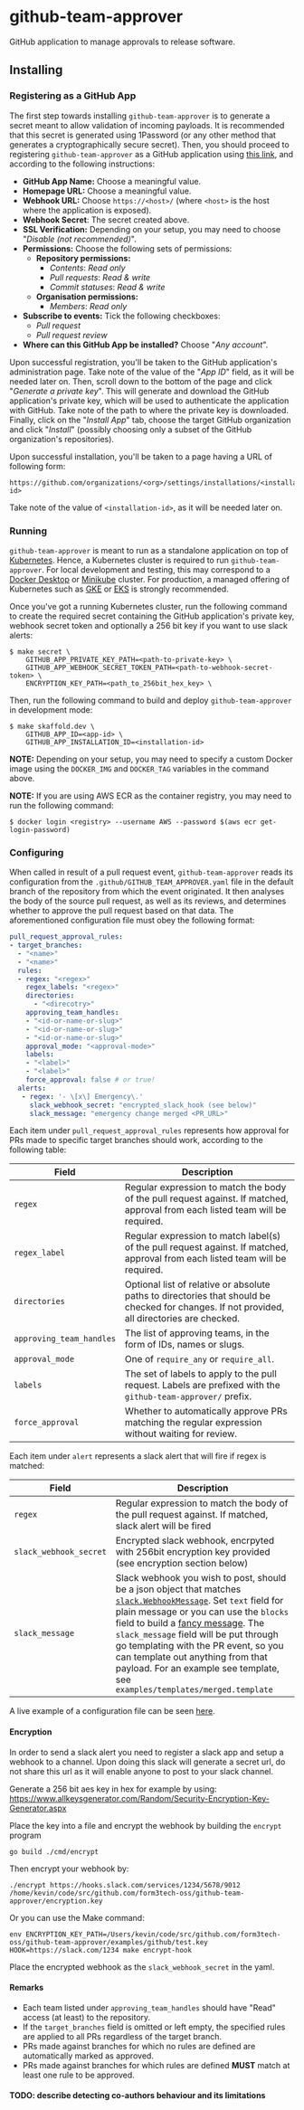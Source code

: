 # github-team-approver

GitHub application to manage approvals to release software.

## Installing

### Registering as a GitHub App

The first step towards installing `github-team-approver` is to generate a secret meant to allow validation of incoming payloads.
It is recommended that this secret is generated using 1Password (or any other method that generates a cryptographically secure secret).
Then, you should proceed to registering `github-team-approver` as a GitHub application using [this link](https://github.com/settings/apps/new), and according to the following instructions:

* **GitHub App Name:** Choose a meaningful value.
* **Homepage URL:** Choose a meaningful value.
* **Webhook URL:** Choose `https://<host>/` (where `<host>` is the host where the application is exposed).
* **Webhook Secret**: The secret created above.
* **SSL Verification:** Depending on your setup, you may need to choose "_Disable (not recommended)_".
* **Permissions:** Choose the following sets of permissions:
  * **Repository permissions:**
    * _Contents_: _Read only_
    * _Pull requests_: _Read & write_
    * _Commit statuses_: _Read & write_
  * **Organisation permissions:**
    * _Members_: _Read only_
* **Subscribe to events:** Tick the following checkboxes:
  * _Pull request_
  * _Pull request review_
* **Where can this GitHub App be installed?** Choose "_Any account_".

Upon successful registration, you'll be taken to the GitHub application's administration page.
Take note of the value of the "_App ID_" field, as it will be needed later on.
Then, scroll down to the bottom of the page and click "_Generate a private key_".
This will generate and download the GitHub application's private key, which will be used to authenticate the application with GitHub.
Take note of the path to where the private key is downloaded.
Finally, click on the "_Install App_" tab, choose the target GitHub organization and click "_Install_" (possibly choosing only a subset of the GitHub organization's repositories).

Upon successful installation, you'll be taken to a page having a URL of following form:

```
https://github.com/organizations/<org>/settings/installations/<installation-id>
```

Take note of the value of `<installation-id>`, as it will be needed later on.

### Running

`github-team-approver` is meant to run as a standalone application on top of [Kubernetes](https://kubernetes.io/).
Hence, a Kubernetes cluster is required to run `github-team-approver`.
For local development and testing, this may correspond to a [Docker Desktop](https://www.docker.com/products/docker-desktop) or [Minikube](https://github.com/kubernetes/minikube) cluster.
For production, a managed offering of Kubernetes such as [GKE](https://cloud.google.com/kubernetes-engine/) or [EKS](https://aws.amazon.com/eks/) is strongly recommended.

Once you've got a running Kubernetes cluster, run the following command to create the required secret containing the GitHub application's private key, webhook secret token and optionally a 256 bit key if you want to use slack alerts:

```shell
$ make secret \
    GITHUB_APP_PRIVATE_KEY_PATH=<path-to-private-key> \
    GITHUB_APP_WEBHOOK_SECRET_TOKEN_PATH=<path-to-webhook-secret-token> \
    ENCRYPTION_KEY_PATH=<path_to_256bit_hex_key> \
```

Then, run the following command to build and deploy `github-team-approver` in development mode:

```shell
$ make skaffold.dev \
    GITHUB_APP_ID=<app-id> \
    GITHUB_APP_INSTALLATION_ID=<installation-id>
``` 

**NOTE:** Depending on your setup, you may need to specify a custom Docker image using the `DOCKER_IMG` and `DOCKER_TAG` variables in the command above.

**NOTE:** If you are using AWS ECR as the container registry, you may need to run the following command:

```shell
$ docker login <registry> --username AWS --password $(aws ecr get-login-password)
```

### Configuring

When called in result of a pull request event, `github-team-approver` reads its configuration from the `.github/GITHUB_TEAM_APPROVER.yaml` file in the default branch of the repository from which the event originated.
It then analyses the body of the source pull request, as well as its reviews, and determines whether to approve the pull request based on that data.
The aforementioned configuration file must obey the following format:

```yaml
pull_request_approval_rules:
- target_branches:
  - "<name>"
  - "<name>"
  rules:
  - regex: "<regex>"
    regex_labels: "<regex>"
    directories:
      - "<direcotry>"
    approving_team_handles:
    - "<id-or-name-or-slug>"
    - "<id-or-name-or-slug>"
    - "<id-or-name-or-slug>"
    approval_mode: "<approval-mode>"
    labels:
    - "<label>"
    - "<label>"
    force_approval: false # or true!
  alerts:
   - regex: '- \[x\] Emergency\.'
     slack_webhook_secret: "encrypted_slack_hook (see below)"
     slack_message: "emergency change merged <PR_URL>"
``` 

Each item under `pull_request_approval_rules` represents how approval for PRs made to specific target branches should work, according to the following table:

| Field | Description |
|----------------|-------------|
| `regex` | Regular expression to match the body of the pull request against. If matched, approval from each listed team will be required. |
| `regex_label` | Regular expression to match label(s) of the pull request against. If matched, approval from each listed team will be required. |
| `directories` | Optional list of relative or absolute paths to directories that should be checked for changes. If not provided, all directories are checked. |
| `approving_team_handles` | The list of approving teams, in the form of IDs, names or slugs. |
| `approval_mode` | One of `require_any` or `require_all`.
| `labels`  | The set of labels to apply to the pull request. Labels are prefixed with the `github-team-approver/` prefix.  |
| `force_approval` | Whether to automatically approve PRs matching the regular expression without waiting for review.

Each item under `alert` represents a slack alert that will fire if regex is matched:

| Field | Description |
|----------------|-------------|
| `regex` | Regular expression to match the body of the pull request against. If matched, slack alert will be fired |
| `slack_webhook_secret` | Encrypted slack webhook, encrpyted with 256bit encryption key provided (see encryption section below) |
| `slack_message` | Slack webhook you wish to post, should be a json object that matches [`slack.WebhookMessage`](https://github.com/slack-go/slack/blob/b04b8521281b8e06bd4bb5b9c83a81e2a12e2141/webhooks.go#L8-L18).  Set `text` field for plain message or you can use the `blocks` field to build a [fancy message](https://api.slack.com/messaging/webhooks#advanced_message_formatting). The `slack_message` field will be put through go templating with the PR event, so you can template out anything from that payload.  For an example see template, see `examples/templates/merged.template` |

A live example of a configuration file can be seen [here](https://github.com/form3tech/application-versions/blob/develop/.github/GITHUB_TEAM_APPROVER.yaml).

#### Encryption
In order to send a slack alert you need to register a slack app and setup a webhook to a channel.  Upon doing this slack will generate a secret url, do not share this url as it will enable anyone to post to your slack channel.

Generate a 256 bit aes key in hex for example by using: https://www.allkeysgenerator.com/Random/Security-Encryption-Key-Generator.aspx

Place the key into a file and encrypt the webhook by building the `encrypt` program

```
go build ./cmd/encrypt
```

Then encrypt your webhook by:

```
./encrypt https://hooks.slack.com/services/1234/5678/9012 /home/kevin/code/src/github.com/form3tech-oss/github-team-approver/encryption.key 
```

Or you can use the Make command: 
```
env ENCRYPTION_KEY_PATH=/Users/kevin/code/src/github.com/form3tech-oss/github-team-approver/examples/github/test.key HOOK=https://slack.com/1234 make encrypt-hook

```

Place the encrypted webhook as the `slack_webhook_secret` in the yaml.

#### Remarks

* Each team listed under `approving_team_handles` should have "Read" access (at least) to the repository.
* If the `target_branches` field is omitted or left empty, the specified rules are applied to all PRs regardless of the target branch.
* PRs made against branches for which no rules are defined are automatically marked as approved.
* PRs made against branches for which rules are defined **MUST** match at least one rule to be approved.


#### TODO: describe detecting co-authors behaviour and its limitations 